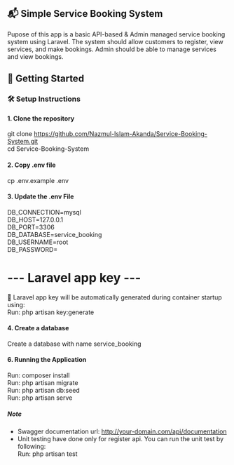 ## 📬 Simple Service Booking System  
Pupose of this app is a basic API-based & Admin managed service booking system using Laravel. The system should allow customers to   register, view services, and make bookings. Admin should be able to manage services and view bookings.  

## 🚀 Getting Started  
### 🛠 Setup Instructions  

#### 1. Clone the repository  
git clone https://github.com/Nazmul-Islam-Akanda/Service-Booking-System.git  
cd Service-Booking-System  

#### 2. Copy .env file  
cp .env.example .env  

#### 3. Update the .env File   

DB_CONNECTION=mysql  
DB_HOST=127.0.0.1  
DB_PORT=3306  
DB_DATABASE=service_booking  
DB_USERNAME=root  
DB_PASSWORD=  

# --- Laravel app key ---  
🔑 Laravel app key will be automatically generated during container startup using:  
Run: php artisan key:generate  

#### 4. Create a database  
Create a database with name service_booking  

#### 6. Running the Application  
Run: composer install  
Run: php artisan migrate  
Run: php artisan db:seed  
Run: php artisan serve  

##### Note  
* Swagger documentation url: http://your-domain.com/api/documentation  
* Unit testing have done only for register api. You can run the unit test by following:  
Run: php artisan test  